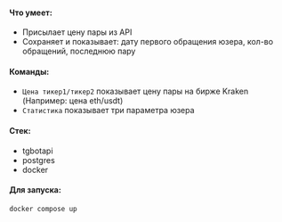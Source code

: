 #### Что умеет:
- Присылает цену пары из API
- Сохраняет и показывает: дату первого обращения юзера, кол-во обращений, последнюю пару

#### Команды:
- `Цена тикер1/тикер2` показывает цену пары на бирже Kraken (Например: цена eth/usdt)
- `Статистика` показывает три параметра юзера

#### Стек:
- tgbotapi
- postgres
- docker

#### Для запуска:
`docker compose up`

